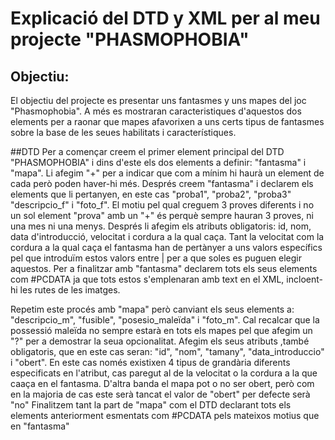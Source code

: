 # Explicació del DTD y XML per al meu projecte "PHASMOPHOBIA"

## **Objectiu:**
El objectiu del projecte es presentar uns fantasmes y uns mapes del joc "Phasmophobia". A més es mostraran caracteristiques d'aquestos dos elements per a raonar que mapes afavorixen a uns certs tipus de fantasmes sobre la base de les seues habilitats i característiques.

##DTD
Per a començar creem el primer element principal del DTD "PHASMOPHOBIA" i dins d'este els dos elements a definir: "fantasma" i "mapa". Li afegim "+" per a indicar que com a mínim hi haurà un element de cada però poden haver-hi més. Després creem "fantasma" i declarem els elements que li pertanyen, en este cas "proba1", "proba2", "proba3" "descripcio_f" i "foto_f". El motiu pel qual creguem 3 proves diferents i no un sol element "prova" amb un "+" és perquè sempre hauran 3 proves, ni una mes ni una menys. Després li afegim els atributs obligatoris: id, nom, data d'introducció, velocitat i cordura a la qual caça. Tant la velocitat com la cordura  a la qual caça el fantasma han de pertànyer a uns valors específics pel que introduïm estos valors entre | per a que soles es puguen elegir aquestos.
Per a finalitzar amb "fantasma" declarem tots els seus elements com #PCDATA ja que tots estos s'emplenaran amb text en el XML, incloent-hi les rutes de les imatges.

Repetim este procés amb "mapa" però canviant els seus elements a: "descripcio_m", "fusible", "posesio_maleïda" i "foto_m". Cal recalcar que la possessió maleïda no sempre estarà en tots els mapes pel que afegim un "?" per a demostrar la seua opcionalitat.
Afegim els seus atributs ,també obligatoris, que en este cas seran: "id", "nom", "tamany", "data_introduccio" i "obert". 
En este cas només existixen 4 tipus de grandària diferents especificats en l'atribut, cas paregut al de la velocitat o la cordura a la que caaça en el fantasma. D'altra banda el mapa pot o no ser obert, però com en la majoria de cas este serà tancat el valor de "obert" per defecte serà "no"
Finalitzem tant la part de "mapa" com el DTD declarant tots els elements anteriorment esmentats com #PCDATA pels mateixos motius que en "fantasma"
